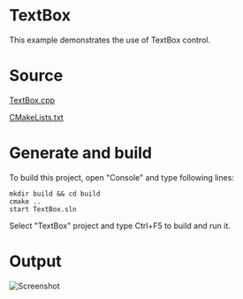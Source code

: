 # TextBoxThis example demonstrates the use of TextBox control.# Source[TextBox.cpp](TextBox.cpp)[CMakeLists.txt](CMakeLists.txt)# Generate and buildTo build this project, open "Console" and type following lines:``` shellmkdir build && cd buildcmake .. start TextBox.sln```Select "TextBox" project and type Ctrl+F5 to build and run it.# Output![Screenshot](../../../docs/Pictures/TextBox.png)